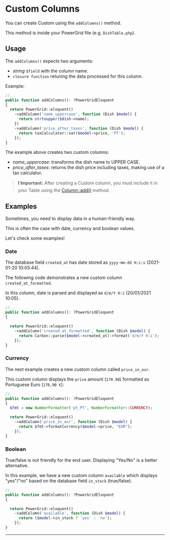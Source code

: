 # Custom Columns

You can create Custom using the `addColumns()` method.

This method is inside your PowerGrid file (e.g. `DishTable.php`).

## Usage

The `addColumns()` expects two arguments:

- *string* `$field` with the column name.
- `closure function` retuning the data processed for this column.

Example:

```php
//..
public function addColumns(): ?PowerGridEloquent
{
  return PowerGrid::eloquent()
    ->addColumn('name_uppercase', function (Dish $model) {
      return strtoupper($dish->name);
    })
    ->addColumn('price_after_taxes', function (Dish $model) {
      return taxCalculator::vat($model->price, 'PT');
    });
}
```

The example above creates two custom columns:

- *name_uppercase*: transforms the dish name to UPPER CASE.
- *price_after_taxes*: returns the dish price including taxes, making use of a tax calculator.

> **❗ Important:** After creating a Custom column, you must include it in your Table using the [Column::add()](https://livewire-powergrid-doc.docsforge.com/main/columns/) method.

## Examples

Sometimes, you need to display data in a human-friendly way.

This is often the case with date, currency and boolean values.

Let's check some examples!

### Date

The database field `created_at` has date stored as `yyyy-mm-dd H:i:s` (2021-01-20 10:05:44).

The following code demonstrates a new custom column `created_at_formatted`.

In this column, date is parsed and displayed as `d/m/Y H:i` (20/01/2021 10:05).

```php
//..
public function addColumns(): ?PowerGridEloquent
{

  return PowerGrid::eloquent()
    ->addColumn('created_at_formatted', function (Dish $model) {
      return Carbon::parse($model->created_at)->format('d/m/Y H:i');
    });
}
```

### Currency

The next example creates a new custom column called `price_in_eur`.

This custom column displays the `price` amount (`170.90`) formatted as Portuguese Euro (`170,90 €`):

```php
//..
public function addColumns(): ?PowerGridEloquent
{
  $fmt = new NumberFormatter('pt_PT', NumberFormatter::CURRENCY);

  return PowerGrid::eloquent()
    ->addColumn('price_in_eur', function (Dish $model) {
      return $fmt->formatCurrency($model->price, "EUR");
    });
}
```

### Boolean

True/false is not friendly for the end user. Displaying "Yes/No" is a better alternative.

In this example, we have a new custom column `available` which displays "yes"/"no" based on the database field `in_stock` (true/false).

```php
//..
public function addColumns(): ?PowerGridEloquent
{

  return PowerGrid::eloquent()
    ->addColumn('available', function (Dish $model) {
      return ($model->in_stock ? 'yes' : 'no');
    });
}
```

---
